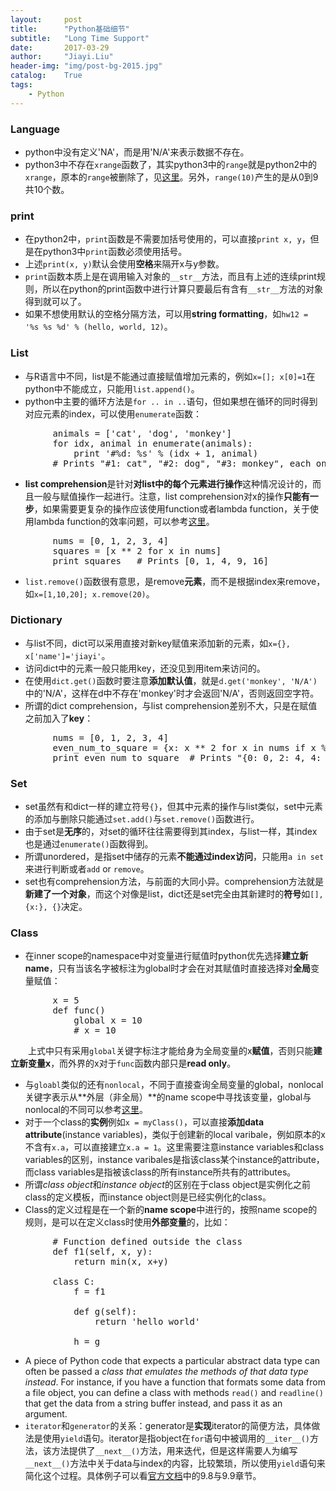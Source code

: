 ```yaml
---
layout:     post
title:      "Python基础细节"
subtitle:   "Long Time Support"
date:       2017-03-29
author:     "Jiayi.Liu"
header-img: "img/post-bg-2015.jpg"
catalog: 	True
tags:
    - Python
---
```


### Language
*	python中没有定义'NA'，而是用'N/A'来表示数据不存在。
*	python3中不存在`xrange`函数了，其实python3中的`range`就是python2中的`xrange`，原本的`range`被删除了，见[这里](http://stackoverflow.com/questions/15014310/why-is-there-no-xrange-function-in-python3)。另外，`range(10)`产生的是从0到9共10个数。

### print
*	在python2中，`print`函数是不需要加括号使用的，可以直接`print x, y`，但是在python3中`print`函数必须使用括号。
*	上述`print(x, y)`默认会使用**空格**来隔开x与y参数。
*	`print`函数本质上是在调用输入对象的`__str__`方法，而且有上述的连续print规则，所以在python的print函数中进行计算只要最后有含有`__str__`方法的对象得到就可以了。
*	如果不想使用默认的空格分隔方法，可以用**string formatting**，如`hw12 = '%s %s %d' % (hello, world, 12)`。

### List
*	与R语言中不同，list是不能通过直接赋值增加元素的，例如`x=[]; x[0]=1`在python中不能成立，只能用`list.append()`。
*	python中主要的循环方法是`for .. in ..`语句，但如果想在循环的同时得到对应元素的index，可以使用`enumerate`函数：
<pre>
		animals = ['cat', 'dog', 'monkey']
		for idx, animal in enumerate(animals):
    		print '#%d: %s' % (idx + 1, animal)
		# Prints "#1: cat", "#2: dog", "#3: monkey", each on its own line
</pre>

*	**list comprehension**是针对**对list中的每个元素进行操作**这种情况设计的，而且一般与赋值操作一起进行。注意，list comprehension对x的操作**只能有一步**，如果需要更复杂的操作应该使用function或者lambda function，关于使用lambda function的效率问题，可以参考[这里](http://stackoverflow.com/questions/6076270/python-lambda-function-in-list-comprehensions)。
<pre>
		nums = [0, 1, 2, 3, 4]
		squares = [x ** 2 for x in nums]
		print squares   # Prints [0, 1, 4, 9, 16]
</pre>

*	`list.remove()`函数很有意思，是remove**元素**，而不是根据index来remove，如`x=[1,10,20]; x.remove(20)`。

### Dictionary
*	与list不同，dict可以采用直接对新key赋值来添加新的元素，如`x={}, x['name']='jiayi'`。
*	访问dict中的元素一般只能用key，还没见到用item来访问的。
*	在使用`dict.get()`函数时要注意**添加默认值**，就是`d.get('monkey', 'N/A')`中的'N/A'，这样在d中不存在'monkey'时才会返回'N/A'，否则返回空字符。
*	所谓的dict comprehension，与list comprehension差别不大，只是在赋值之前加入了**key**：
<pre>
		nums = [0, 1, 2, 3, 4]
		even_num_to_square = {x: x ** 2 for x in nums if x % 2 == 0}
		print even_num_to_square  # Prints "{0: 0, 2: 4, 4: 16}"
</pre>

### Set
*	set虽然有和dict一样的建立符号`{}`，但其中元素的操作与list类似，set中元素的添加与删除只能通过`set.add()`与`set.remove()`函数进行。
*	由于set是**无序**的，对set的循环往往需要得到其index，与list一样，其index也是通过`enumerate()`函数得到。
*	所谓unordered，是指set中储存的元素**不能通过index访问**，只能用`a in set`来进行判断或者`add` or `remove`。
*	set也有comprehension方法，与前面的大同小异。comprehension方法就是**新建了一个对象**，而这个对像是list，dict还是set完全由其新建时的**符号**如`[], {x:}, {}`决定。

### Class
*	在inner scope的namespace中对变量进行赋值时python优先选择**建立新name**，只有当该名字被标注为global时才会在对其赋值时直接选择对**全局**变量赋值：
<pre>
		x = 5
		def func()
			global x = 10
			# x = 10
</pre>

　　上式中只有采用`global`关键字标注才能给身为全局变量的x**赋值**，否则只能**建立新变量x**，而外界的x对于`func`函数内部只是**read only**。
*	与`gloabl`类似的还有`nonlocal`，不同于直接查询全局变量的global，nonlocal关键字表示从**外层（非全局）**的name scope中寻找该变量，global与nonlocal的不同可以参考[这里](http://blog.csdn.net/xijiaoda_liuhao/article/details/8788624)。
*	对于一个class的**实例**例如`x = myClass()`，可以直接**添加data attribute**(instance variables)，类似于创建新的local varibale，例如原本的x不含有`x.a`，可以直接建立`x.a = 1`。这里需要注意instance variables和class variables的区别，instance varibales是指该class某个instance的attribute，而class variables是指被该class的所有instance所共有的attributes。
*	所谓*class object*和*instance object*的区别在于class object是实例化之前class的定义模板，而instance object则是已经实例化的class。
*	Class的定义过程是在一个新的**name scope**中进行的，按照name scope的规则，是可以在定义class时使用**外部变量**的，比如：
<pre>
		# Function defined outside the class
		def f1(self, x, y):
 		    return min(x, x+y)
		
		class C:
    		f = f1

    		def g(self):
        	    return 'hello world'

    		h = g
</pre>

*	A piece of Python code that expects a particular abstract data type can often be passed a *class that emulates the methods of that data type instead*. For instance, if you have a function that formats some data from a file object, you can define a class with methods `read()` and `readline()` that get the data from a string buffer instead, and pass it as an argument.
*	`iterator`和`generator`的关系：generator是**实现**iterator的简便方法，具体做法是使用`yield`语句。iterator是指object在`for`语句中被调用的`__iter__()`方法，该方法提供了`__next__()`方法，用来迭代，但是这样需要人为编写`__next__()`方法中关于data与index的内容，比较繁琐，所以使用`yield`语句来简化这个过程。具体例子可以看[官方文档](https://docs.python.org/3.5/tutorial/classes.html#inheritance)中的9.8与9.9章节。

